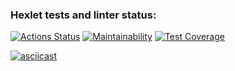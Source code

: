 ### Hexlet tests and linter status:
[![Actions Status](https://github.com/ninja095/frontend-project-lvl2/workflows/hexlet-check/badge.svg)](https://github.com/ninja095/frontend-project-lvl2/actions)
[![Maintainability](https://api.codeclimate.com/v1/badges/25b3b8afe71672da0d97/maintainability)](https://codeclimate.com/github/ninja095/frontend-project-lvl2/maintainability)
[![Test Coverage](https://api.codeclimate.com/v1/badges/25b3b8afe71672da0d97/test_coverage)](https://codeclimate.com/github/ninja095/frontend-project-lvl2/test_coverage)

[![asciicast](https://asciinema.org/a/aUliGAFgKWnom9aYoiwNgspcx.svg)](https://asciinema.org/a/aUliGAFgKWnom9aYoiwNgspcx)